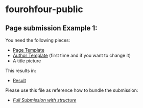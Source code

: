 # fourohfour-public

## Page submission Example 1:

You need the following pieces:
* [Page Template](https://raw.githubusercontent.com/ASPePeX/fourohfour-public/master/templates/Example1/2018-05-28_slay-the-spire.md)
* [Author Template](https://raw.githubusercontent.com/ASPePeX/fourohfour-public/master/templates/Example1/djalternative.toml) (first time and if you want to change it)
* A title picture

This results in:
* [Result](http://fourohfour.games/post/2018-05-28_slay-the-spire/)

Please use this file as reference how to bundle the submission:
* [*Full Submission with structure*](https://raw.githubusercontent.com/ASPePeX/fourohfour-public/master/templates/Example1/20180528_slaythespire.zip)